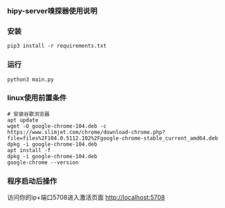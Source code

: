 ### hipy-server嗅探器使用说明

### 安装
```shell
pip3 install -r requirements.txt
```

### 运行
```shell
python3 main.py
```

### linux使用前置条件
```shell
# 安装谷歌浏览器
apt update
wget -O google-chrome-104.deb -c https://www.slimjet.com/chrome/download-chrome.php?file=files%2F104.0.5112.102%2Fgoogle-chrome-stable_current_amd64.deb
dpkg -i google-chrome-104.deb
apt install -f
dpkg -i google-chrome-104.deb
google-chrome --version
```

### 程序启动后操作

访问你的ip+端口5708进入激活页面 [http://localhost:5708](http://localhost:5708)